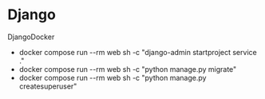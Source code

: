 # Django
DjangoDocker

- docker compose run --rm web sh -c "django-admin startproject service ."
- docker compose run --rm web sh -c "python manage.py migrate"
- docker compose run --rm web sh -c "python manage.py createsuperuser"
